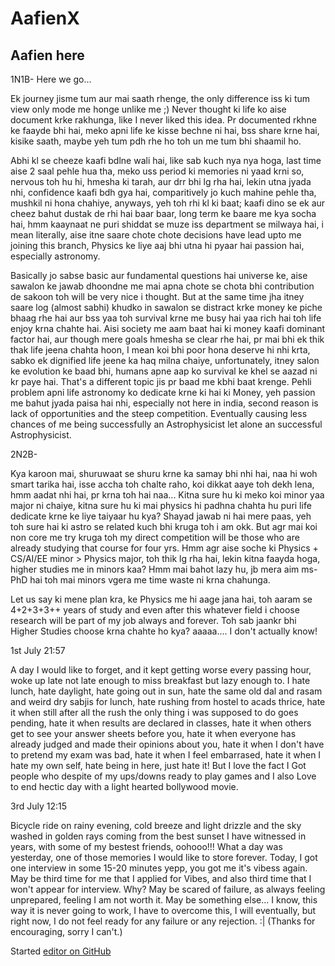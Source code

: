 # AafienX
## Aafien here

1N1B-
Here we go...

Ek journey jisme tum aur mai saath rhenge, the only difference iss ki tum view only mode me honge unlike me ;)
Never thought ki life ko aise document krke rakhunga, like I never liked this idea. Pr documented rkhne ke faayde bhi hai, meko apni life ke kisse bechne ni hai, bss share krne hai, kisike saath, maybe yeh tum pdh rhe ho toh un me tum bhi shaamil ho.

Abhi kl se cheeze kaafi bdlne wali hai, like sab kuch nya nya hoga, last time aise 2 saal pehle hua tha, meko uss period ki memories ni yaad krni so, nervous toh hu hi, hmesha ki tarah, aur drr bhi lg rha hai, lekin utna jyada nhi, confidence kaafi bdh gya hai, comparitively jo kuch mahine pehle tha, mushkil ni hona chahiye, anyways, yeh toh rhi kl ki baat; kaafi dino se ek aur cheez bahut dustak de rhi hai baar baar, long term ke baare me kya socha hai, hmm kaaynaat ne puri shiddat se muze iss department se milwaya hai, i mean literally, aise itne saare chote chote decisions have lead upto me joining this branch, Physics ke liye aaj bhi utna hi pyaar hai passion hai, especially astronomy. 

Basically jo sabse basic aur fundamental questions hai universe ke, aise sawalon ke jawab dhoondne me mai apna chote se chota bhi contribution de sakoon toh will be very nice i thought. But at the same time jha itney saare log (almost sabhi) khudko in sawalon se distract krke money ke piche bhaag rhe hai aur bss yaa toh survival krne me busy hai yaa rich hai toh life enjoy krna chahte hai. Aisi society me aam baat hai ki money kaafi dominant factor hai, aur though mere goals hmesha se clear rhe hai, pr mai bhi ek thik thak life jeena chahta hoon, I mean koi bhi poor hona deserve hi nhi krta, sabko ek dignified life jeene ka haq milna chaiye, unfortunately, itney salon ke evolution ke baad bhi, humans apne aap ko survival ke khel se aazad ni kr paye hai. That's a different topic jis pr baad me kbhi baat krenge. Pehli problem apni life astronomy ko dedicate krne ki hai ki Money, yeh passion me bahut jyada paisa hai nhi, especially not here in india, second reason is lack of opportunities and the steep competition. Eventually causing less chances of me being successfully an Astrophysicist let alone an successful Astrophysicist.





2N2B-

Kya karoon mai, shuruwaat se shuru krne ka samay bhi nhi hai, naa hi woh smart tarika hai, isse accha toh chalte raho, koi dikkat aaye toh dekh lena, hmm aadat nhi hai, pr krna toh hai naa... Kitna sure hu ki meko koi minor yaa major ni chaiye, kitna sure hu ki mai physics hi padhna chahta hu puri life dedicate krne ke liye taiyaar hu kya? Shayad jawab ni hai mere paas, yeh toh sure hai ki astro se related kuch bhi kruga toh i am okk. But agr mai koi non core me try kruga toh my direct competition will be those who are already studying that course for four yrs. Hmm agr aise soche ki Physics + CS/AI/EE minor > Physics major, toh thik lg rha hai, lekin kitna faayda hoga, higher studies me in minors kaa? Hmm mai bahot lazy hu, jb mera aim ms-PhD hai toh mai minors vgera me time waste ni krna chahunga.

Let us say ki mene plan kra, ke Physics me hi aage jana hai, toh aaram se 4+2+3+3++ years of study and even after this whatever field i choose research will be part of my job always and forever. Toh sab jaankr bhi Higher Studies choose krna chahte ho kya? aaaaa.... I don't actually know!









1st July 21:57


A day I would like to forget, and it kept getting worse every passing hour, woke up late not late enough to miss breakfast but lazy enough to. I hate lunch, hate daylight, hate going out in sun, hate the same old dal and rasam and weird dry sabjis for lunch, hate rushing from hostel to acads thrice, hate it when still after all the rush the only thing i was supposed to do goes pending, hate it when results are declared in classes, hate it when others get to see your answer sheets before you, hate it when everyone has already judged and made their opinions about you, hate it when I don't have to pretend my exam was bad, hate it when I feel embarrased, hate it when I hate my own self, hate being in here, just hate it!
But I love the fact I Got people who despite of my ups/downs ready to play games and I also Love to end hectic day with a light hearted bollywood movie.











3rd July 12:15 

Bicycle ride on rainy evening, cold breeze and light drizzle and the sky washed in golden rays coming from the best sunset I have witnessed in years, with some of my bestest friends, oohooo!!! What a day was yesterday, one of those memories I would like to store forever. 
Today, I got one interview in some 15-20 minutes yepp, you got me it's vibess again. May be third time for me that I applied for Vibes, and also third time that I won't appear for interview. Why? May be scared of failure, as always feeling unprepared, feeling I am not worth it. May be something else...
I know, this way it is never going to work, I have to overcome this, I will eventually, but right now, I do not feel ready for any failure or any rejection. :| 
(Thanks for encouraging, sorry I can't.)






Started [editor on GitHub](https://github.com/AafienX/AafienX.github.io/edit/main/index.md) 
